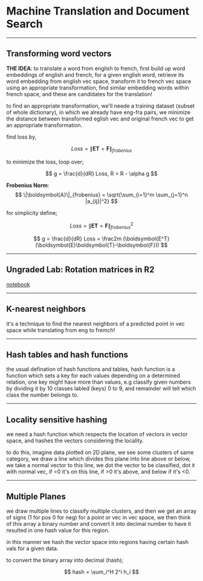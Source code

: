 # Machine Translation and Document Search

_____________

## Transforming word vectors
**THE IDEA**: to translate a word from english to french, first build up word embeddings of english and french, for a given english word, retrieve its word embedding from english vec space, transform it to french vec space using an appropriate transformation, find similar embedding words within french space, and these are candidates for the translation!

to find an appropriate transformation, we'll neede a training dataset (subset of whole dictionary), in which we already have eng-fra pairs, we minimize the distance between transformed eglish vec and original french vec to get an appropriate transformation.

find loss by,

$$ Loss = \|\boldsymbol{E}\boldsymbol{T}=\boldsymbol{F}\|_{frobenius} $$

to minimize the loss, loop over;

$$ g = \frac{d}{dR} Loss, R = R - \alpha g $$

**Frobenius Norm**: 
$$ \|\boldsymbol{A}\|_{frobenius} = \sqrt{\sum_{i=1}^m \sum_{j=1}^n |a_{ij}|^2} $$

for simplicity define;

$$ Loss = \|\boldsymbol{E}\boldsymbol{T}=\boldsymbol{F}\|^2_{frobenius} $$

$$ g = \frac{d}{dR} Loss = \frac2m (\boldsymbol{E^T}(\boldsymbol{E}\boldsymbol{T}-\boldsymbol{F})) $$

______________


## Ungraded Lab: Rotation matrices in R2
[notebook](https://github.com/XinYaanZyoy/OCBooks/blob/master/NLP/data/NLP_C1_W4_lecture_nb_01.ipynb)

______________


## K-nearest neighbors
it's a technique to find the nearest neighbors of a predicted point in vec space while translating from eng to fremch!

______________


## Hash tables and hash functions
the usual defination of hash functions and tables, hash function is a function which sets a key for each values depending on a determined relation, one key might have more than values, e.g classify given numbers by dividing it by 10 classes labled (keys) 0 to 9, and remainder will tell which class the number belongs to.

______________


## Locality sensitive hashing
we need a hash function which respects the location of vectors in vector space, and hashes the vectors considering the locality.

to do this, imagine data plotted on 2D plane, we see some clusters of same category, we draw a line which divides this plane into line above or below, we take a normal vector to this line, we dot the vector to be classified, dot it with normal vec, if =0 it's on this line, if >0 it's above, and below if it's <0.

_____________


## Multiple Planes
we draw multiple lines to classify multiple clusters, and then we get an array of signs (1 for pos 0 for neg) for a point or vec in vec space, we then think of this array a binary number and convert it into decimal number to have it resulted in one hash value for this region.

in this manner we hash the vector space into regions having certain hash vals for a given data.

to convert the binary array into decimal (hash);

$$ hash = \sum_i^H 2^i h_i $$